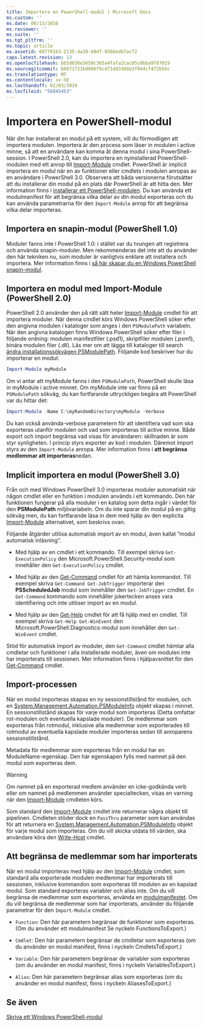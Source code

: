 ```yaml
---
title: Importera en PowerShell-modul | Microsoft Docs
ms.custom: ''
ms.date: 09/13/2016
ms.reviewer: ''
ms.suite: ''
ms.tgt_pltfrm: ''
ms.topic: article
ms.assetid: 697791b3-2135-4a39-b9d7-8566ed67acf2
caps.latest.revision: 13
ms.openlocfilehash: bb5d036e5658c365a4fafa2cac05c0bba9f87019
ms.sourcegitcommit: b6871f21bd666f9cd71dd336bb3f844cf472b56c
ms.translationtype: MT
ms.contentlocale: sv-SE
ms.lasthandoff: 02/03/2019
ms.locfileid: "56845453"
---
```

# <a name="importing-a-powershell-module"></a>Importera en PowerShell-modul

När din har installerat en modul på ett system, vill du förmodligen att importera modulen. Importera är den process som läser in modulen i active minne, så att en användare kan komma åt denna modul i sina PowerShell-session. I PowerShell 2.0, kan du importera en nyinstallerad PowerShell-modulen med ett anrop till [Import-Module](/powershell/module/Microsoft.PowerShell.Core/Import-Module) cmdlet. PowerShell är implicit importera en modul när en av funktioner eller cmdlets i modulen anropas av en användare i PowerShell 3.0. Observera att båda versionerna förutsätter att du installerar din modul på en plats där PowerShell är att hitta den. Mer information finns i [installerar ett PowerShell-modulen](./installing-a-powershell-module.md). Du kan använda ett modulmanifest för att begränsa vilka delar av din modul exporteras och du kan använda parametrarna för den `Import-Module` anrop för att begränsa vilka delar importeras.

## <a name="importing-a-snap-in-powershell-10"></a>Importera en snapin-modul (PowerShell 1.0)

Moduler fanns inte i PowerShell 1.0: i stället var du tvungen att registrera och använda snapin-moduler. Men rekommenderas det inte att du använder den här tekniken nu, som moduler är vanligtvis enklare att installera och importera. Mer information finns i [så här skapar du en Windows PowerShell snapin-modul](../cmdlet/how-to-create-a-windows-powershell-snap-in.md).

## <a name="importing-a-module-with-import-module-powershell-20"></a>Importera en modul med Import-Module (PowerShell 2.0)

PowerShell 2.0 använder den på rätt sätt heter [Import-Module](/powershell/module/Microsoft.PowerShell.Core/Import-Module) cmdlet för att importera moduler. När denna cmdlet körs Windows PowerShell söker efter den angivna modulen i kataloger som anges i den `PSModulePath` variabeln. När den angivna katalogen finns Windows PowerShell söker efter filer i följande ordning: modulen manifestfiler (.psd1), skriptfiler modulen (.psm1), binära modulen filer (.dll). Läs mer om att lägga till kataloger till search [ändra installationssökvägen PSModulePath](./modifying-the-psmodulepath-installation-path.md). Följande kod beskriver hur du importerar en modul:

```powershell
Import-Module myModule
```

Om vi antar att myModule fanns i den `PSModulePath`, PowerShell skulle läsa in myModule i active minnet. Om myModule inte var finns på en `PSModulePath` sökväg, du kan fortfarande uttryckligen begära att PowerShell var du hittar det:

```powershell
Import-Module -Name C:\myRandomDirectory\myModule -Verbose
```

Du kan också använda-verbose parametern för att identifiera vad som ska exporteras utanför modulen och vad som importeras till active minne. Både export och import begränsa vad visas för användaren: skillnaden är som styr synligheten. I princip styrs exporter av kod i modulen. Däremot import styrs av den `Import-Module` anropa. Mer information finns i **att begränsa medlemmar att importeras**nedan.

## <a name="implicitly-importing-a-module-powershell-30"></a>Implicit importera en modul (PowerShell 3.0)

Från och med Windows PowerShell 3.0 importeras moduler automatiskt när någon cmdlet eller en funktion i modulen används i ett kommando. Den här funktionen fungerar på alla moduler i en katalog som detta ingår i värdet för den **PSModulePath** miljövariabeln. Om du inte sparar din modul på en giltig sökväg men, du kan fortfarande läsa in dem med hjälp av den explicita [Import-Module](/powershell/module/Microsoft.PowerShell.Core/Import-Module) alternativet, som beskrivs ovan.

Följande åtgärder utlösa automatisk import av en modul, även kallat ”modul automatisk inläsning”.

- Med hjälp av en cmdlet i ett kommando. Till exempel skriva `Get-ExecutionPolicy` den Microsoft.PowerShell.Security-modul som innehåller den `Get-ExecutionPolicy` cmdlet.

- Med hjälp av den [Get-Command](/powershell/module/Microsoft.PowerShell.Core/Get-Command) cmdlet för att hämta kommandot.  Till exempel skriva `Get-Command Get-JobTrigger` importerar den **PSScheduledJob** modul som innehåller den `Get-JobTrigger` cmdlet. En `Get-Command` kommando som innehåller jokertecken anses vara identifiering och inte utlöser import av en modul.

- Med hjälp av den [Get-Help](/powershell/module/Microsoft.PowerShell.Core/Get-Help) cmdlet för att få hjälp med en cmdlet. Till exempel skriva `Get-Help Get-WinEvent` den Microsoft.PowerShell.Diagnostics-modul som innehåller den `Get-WinEvent` cmdlet.

Stöd för automatisk import av moduler, den `Get-Command` cmdlet hämtar alla cmdletar och funktioner i alla installerade moduler, även om modulen inte har importerats till sessionen. Mer information finns i hjälpavsnittet för den [Get-Command](/powershell/module/Microsoft.PowerShell.Core/Get-Command) cmdlet.

## <a name="the-importing-process"></a>Import-processen

När en modul importeras skapas en ny sessionstillstånd för modulen, och en [System.Management.Automation.PSModuleInfo](/dotnet/api/System.Management.Automation.PSModuleInfo) objekt skapas i minnet. En sessionstillstånd skapas för varje modul som importeras (Detta omfattar rot-modulen och eventuella kapslade moduler). De medlemmar som exporteras från rotmodul, inklusive alla medlemmar som exporterades till rotmodul av eventuella kapslade moduler importeras sedan till anroparens sessionstillstånd.

Metadata för medlemmar som exporteras från en modul har en ModuleName-egenskap. Den här egenskapen fylls med namnet på den modul som exporteras dem.

> [!WARNING]
> Om namnet på en exporterad medlem använder en icke-godkända verb eller om namnet på medlemmen använder specialtecken, visas en varning när den [Import-Module](/powershell/module/Microsoft.PowerShell.Core/Import-Module) cmdleten körs.

Som standard den [Import-Module](/powershell/module/Microsoft.PowerShell.Core/Import-Module) cmdlet inte returnerar några objekt till pipelinen. Cmdleten stöder dock en `PassThru` parameter som kan användas för att returnera en [System.Management.Automation.PSModuleInfo](/dotnet/api/System.Management.Automation.PSModuleInfo) objekt för varje modul som importeras. Om du vill skicka utdata till värden, ska användare köra den [Write-Host](/powershell/module/Microsoft.PowerShell.Utility/Write-Host) cmdlet.

## <a name="restricting--the-members-that-are-imported"></a>Att begränsa de medlemmar som har importerats

När en modul importeras med hjälp av den [Import-Module](/powershell/module/Microsoft.PowerShell.Core/Import-Module) cmdlet, som standard alla exporterade modulen medlemmar har importerats till sessionen, inklusive kommandon som exporteras till modulen av en kapslad modul. Som standard exporteras variabler och alias inte. Om du vill begränsa de medlemmar som exporteras, använda en [modulmanifestet](./how-to-write-a-powershell-module-manifest.md). Om du vill begränsa de medlemmar som har importerats, använder du följande parametrar för den `Import-Module` cmdlet.

- `Function`: Den här parametern begränsar de funktioner som exporteras. (Om du använder ett modulmanifest Se nyckeln FunctionsToExport.)

- `Cmdlet`: Den här parametern begränsar de cmdletar som exporteras (om du använder en modul manifest, finns i nyckeln CmdletsToExport.)

- `Variable`: Den här parametern begränsar de variabler som exporteras (om du använder en modul manifest, finns i nyckeln VariablesToExport.)

- `Alias`: Den här parametern begränsar alias som exporteras (om du använder en modul manifest, finns i nyckeln AliasesToExport.)

## <a name="see-also"></a>Se även

[Skriva ett Windows PowerShell-modul](./writing-a-windows-powershell-module.md)
